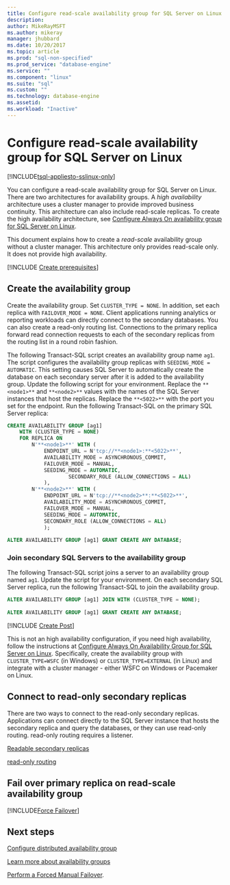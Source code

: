 ```yaml
---
title: Configure read-scale availability group for SQL Server on Linux | Microsoft Docs
description: 
author: MikeRayMSFT 
ms.author: mikeray 
manager: jhubbard
ms.date: 10/20/2017
ms.topic: article
ms.prod: "sql-non-specified"
ms.prod_service: "database-engine"
ms.service: ""
ms.component: "linux"
ms.suite: "sql"
ms.custom: ""
ms.technology: database-engine
ms.assetid: 
ms.workload: "Inactive"
---
```

# Configure read-scale availability group for SQL Server on Linux

[!INCLUDE[tsql-appliesto-sslinux-only](../includes/tsql-appliesto-sslinux-only.md)]

You can configure a read-scale availability group for SQL Server on Linux. There are two architectures for availability groups. A *high availability* architecture uses a cluster manager to provide improved business continuity. This architecture can also include read-scale replicas. To create the high availability architecture, see [Configure Always On availability group for SQL Server on Linux](sql-server-linux-availability-group-configure-ha.md).

This document explains how to create a *read-scale* availability group without a cluster manager. This architecture only provides read-scale only. It does not provide high availability.

[!INCLUDE [Create prerequisites](../includes/ss-linux-cluster-availability-group-create-prereq.md)]

## Create the availability group

Create the availability group. Set `CLUSTER_TYPE = NONE`. In addition, set each replica with `FAILOVER_MODE = NONE`. Client applications running analytics or reporting workloads can directly connect to the secondary databases. You can also create a read-only routing list. Connections to the primary replica forward read connection requests to each of the secondary replicas from the routing list in a round robin fashion.

The following Transact-SQL script creates an availability group name `ag1`. The script configures the availability group replicas with `SEEDING_MODE = AUTOMATIC`. This setting causes SQL Server to automatically create the database on each secondary server after it is added to the availability group. Update the following script for your environment. Replace the  `**<node1>**` and `**<node2>**` values with the names of the SQL Server instances that host the replicas. Replace the `**<5022>**` with the port you set for the endpoint. Run the following Transact-SQL on the primary SQL Server replica:

```SQL
CREATE AVAILABILITY GROUP [ag1]
    WITH (CLUSTER_TYPE = NONE)
    FOR REPLICA ON
        N'**<node1>**' WITH (
            ENDPOINT_URL = N'tcp://**<node1>:**<5022>**',
		    AVAILABILITY_MODE = ASYNCHRONOUS_COMMIT,
		    FAILOVER_MODE = MANUAL,
		    SEEDING_MODE = AUTOMATIC,
                    SECONDARY_ROLE (ALLOW_CONNECTIONS = ALL)
		    ),
        N'**<node2>**' WITH ( 
		    ENDPOINT_URL = N'tcp://**<node2>**:**<5022>**', 
		    AVAILABILITY_MODE = ASYNCHRONOUS_COMMIT,
		    FAILOVER_MODE = MANUAL,
		    SEEDING_MODE = AUTOMATIC,
		    SECONDARY_ROLE (ALLOW_CONNECTIONS = ALL)
		    );
		
ALTER AVAILABILITY GROUP [ag1] GRANT CREATE ANY DATABASE;
```

### Join secondary SQL Servers to the availability group

The following Transact-SQL script joins a server to an availability group named `ag1`. Update the script for your environment. On each secondary SQL Server replica, run the following Transact-SQL to join the availability group.

```SQL
ALTER AVAILABILITY GROUP [ag1] JOIN WITH (CLUSTER_TYPE = NONE);
		 
ALTER AVAILABILITY GROUP [ag1] GRANT CREATE ANY DATABASE;
```

[!INCLUDE [Create Post](../includes/ss-linux-cluster-availability-group-create-post.md)]

This is not an high availability configuration, if you need high availability, follow the instructions at [Configure Always On Availability Group for SQL Server on Linux](sql-server-linux-availability-group-configure-ha.md). Specifically, create the availability group with `CLUSTER_TYPE=WSFC` (in Windows) or `CLUSTER_TYPE=EXTERNAL` (in Linux) and integrate with a cluster manager - either WSFC on Windows or Pacemaker on Linux.

## Connect to read-only secondary replicas

There are two ways to connect to the read-only secondary replicas. Applications can connect directly to the SQL Server instance that hosts the secondary replica and query the databases, or they can use read-only routing. read-only routing requires a listener.

[Readable secondary replicas](../database-engine/availability-groups/windows/active-secondaries-readable-secondary-replicas-always-on-availability-groups.md)

[read-only routing](../database-engine/availability-groups/windows/listeners-client-connectivity-application-failover.md#ConnectToSecondary)

## Fail over primary replica on read-scale availability group

[!INCLUDE[Force Failover](../includes/ss-force-failover-read-scale-out.md)]

## Next steps

[Configure distributed availability group](..\database-engine\availability-groups\windows\distributed-availability-groups-always-on-availability-groups.md)

[Learn more about availability groups](..\database-engine\availability-groups\windows\overview-of-always-on-availability-groups-sql-server.md)

[Perform a Forced Manual Failover](../database-engine/availability-groups/windows/perform-a-forced-manual-failover-of-an-availability-group-sql-server.md).

